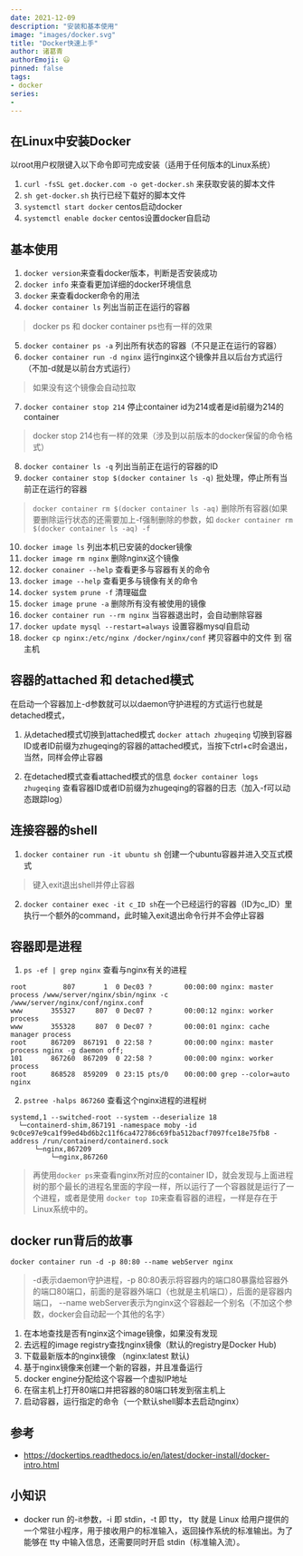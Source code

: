 ```yaml
---
date: 2021-12-09
description: "安装和基本使用"
image: "images/docker.svg"
title: "Docker快速上手"
author: 诸葛青
authorEmoji: 😃
pinned: false
tags:
- docker
series:
- 
---
```


## 在Linux中安装Docker
以root用户权限键入以下命令即可完成安装（适用于任何版本的Linux系统）
1. ``curl -fsSL get.docker.com -o get-docker.sh`` 来获取安装的脚本文件
2. ``sh get-docker.sh`` 执行已经下载好的脚本文件
3. ``systemctl start docker`` centos启动docker
4. ``systemctl enable docker`` centos设置docker自启动


## 基本使用
1. ``docker version``来查看docker版本，判断是否安装成功
2. ``docker info`` 来查看更加详细的docker环境信息
3. ``docker`` 来查看docker命令的用法
4. `docker container ls` 列出当前正在运行的容器
> docker ps 和 docker container ps也有一样的效果
5. `docker container ps -a` 列出所有状态的容器（不只是正在运行的容器）
6. `docker container run -d nginx` 运行nginx这个镜像并且以后台方式运行（不加-d就是以前台方式运行）
> 如果没有这个镜像会自动拉取
7. `docker container stop 214` 停止container id为214或者是id前缀为214的container 
> docker stop 214也有一样的效果（涉及到以前版本的docker保留的命令格式）
8. `docker container ls -q` 列出当前正在运行的容器的ID
9. `docker container stop $(docker container ls -q)` 批处理，停止所有当前正在运行的容器
> `docker container rm $(docker container ls -aq)` 删除所有容器(如果要删除运行状态的还需要加上-f强制删除的参数，如
> `docker container rm $(docker container ls -aq) -f`
10. `docker image ls` 列出本机已安装的docker镜像
11. `docker image rm nginx` 删除nginx这个镜像
12. `docker conainer --help` 查看更多与容器有关的命令
13. `docker image --help` 查看更多与镜像有关的命令
14. `docker system prune -f` 清理磁盘
15. `docker image prune -a` 删除所有没有被使用的镜像
16. `docker container run --rm nginx` 当容器退出时，会自动删除容器
17. `docker update mysql --restart=always` 设置容器mysql自启动
18. `docker cp nginx:/etc/nginx /docker/nginx/conf` 拷贝容器中的文件 到 宿主机

## 容器的attached 和 detached模式
在启动一个容器加上-d参数就可以以daemon守护进程的方式运行也就是detached模式，
1. 从detached模式切换到attached模式 
`docker attach zhugeqing` 切换到容器ID或者ID前缀为zhugeqing的容器的attached模式，当按下ctrl+c时会退出，当然，同样会停止容器

2. 在detached模式查看attached模式的信息
`docker container logs zhugeqing` 查看容器ID或者ID前缀为zhugeqing的容器的日志（加入-f可以动态跟踪log）

## 连接容器的shell
1. ``docker container run -it ubuntu sh`` 创建一个ubuntu容器并进入交互式模式

> 键入exit退出shell并停止容器
2. `docker container exec -it c_ID sh`在一个已经运行的容器（ID为c_ID）里执行一个额外的command，此时输入exit退出命令行并不会停止容器

## 容器即是进程
1. `ps -ef | grep nginx` 查看与nginx有关的进程
```Linux
root         807       1  0 Dec03 ?        00:00:00 nginx: master process /www/server/nginx/sbin/nginx -c /www/server/nginx/conf/nginx.conf
www       355327     807  0 Dec07 ?        00:00:12 nginx: worker process
www       355328     807  0 Dec07 ?        00:00:01 nginx: cache manager process
root      867209  867191  0 22:58 ?        00:00:00 nginx: master process nginx -g daemon off;
101       867260  867209  0 22:58 ?        00:00:00 nginx: worker process
root      868528  859209  0 23:15 pts/0    00:00:00 grep --color=auto nginx
```
<font color=VioletRed> </font>

2. `pstree -halps 867260` 查看这个nginx进程的进程树
```Linux
systemd,1 --switched-root --system --deserialize 18
  └─containerd-shim,867191 -namespace moby -id 9c0ce97e9ca1f99ed4bd6b2c11f6ca472786c69fba512bacf7097fce18e75fb8 -address /run/containerd/containerd.sock
      └─nginx,867209
          └─nginx,867260
```
<font color=VioletRed> </font>

> 再使用`docker ps`来查看nginx所对应的container ID，就会发现与上面进程树的那个最长的进程名里面的字段一样，所以运行了一个容器就是运行了一个进程，或者是使用 `docker top ID`来查看容器的进程，一样是存在于Linux系统中的。

## docker run背后的故事
`docker container run -d -p 80:80 --name webServer nginx`
> -d表示daemon守护进程，-p 80:80表示将容器内的端口80暴露给容器外的端口80端口，前面的是容器外端口（也就是主机端口），后面的是容器内端口， --name webServer表示为nginx这个容器起一个别名（不加这个参数，docker会自动起一个其他的名字）

1. 在本地查找是否有nginx这个image镜像，如果没有发现
2. 去远程的image registry查找nginx镜像（默认的registry是Docker Hub)
3. 下载最新版本的nginx镜像 （nginx:latest 默认)
4. 基于nginx镜像来创建一个新的容器，并且准备运行
5. docker engine分配给这个容器一个虚拟IP地址
6. 在宿主机上打开80端口并把容器的80端口转发到宿主机上
7. 启动容器，运行指定的命令（一个默认shell脚本去启动nginx）



## 参考 

* https://dockertips.readthedocs.io/en/latest/docker-install/docker-intro.html


## 小知识

* docker run 的-it参数，-i 即 stdin，-t 即 tty， tty 就是 Linux 给用户提供的一个常驻小程序，用于接收用户的标准输入，返回操作系统的标准输出。为了能够在 tty 中输入信息，还需要同时开启 stdin（标准输入流）。